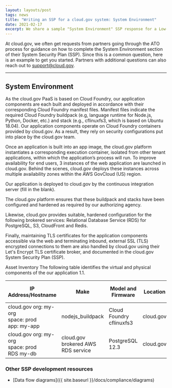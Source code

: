 ```yaml
---
layout: layouts/post
tags: news
title: "Writing an SSP for a cloud.gov system: System Environment"
date: 2021-02-17
excerpt: We share a sample "System Environment" SSP response for a Low-impact system
---
```


At cloud.gov, we often get requests from partners going through the ATO process for guidance on how to complete the System Environment section of their System Security Plan (SSP). Since this is a common question, here is an example to get you started. Partners with additional questions can also reach out to support@cloud.gov.


---
## System Environment 

As the cloud.gov PaaS is based on Cloud Foundry, our application components are each built and deployed in accordance with their corresponding Cloud Foundry manifest files. Manifest files indicate the required Cloud Foundry buildpack (e.g, language runtime for Node.js, Python, Docker, etc.) and stack (e.g., cflinuxfs3, which is based on Ubuntu 18.04).  Our application components operate on Cloud Foundry containers provided by cloud.gov.  As a result, they rely on security configurations put into place by the cloud.gov team.

Once an application is built into an app image, the cloud.gov platform instantiates a corresponding execution container, isolated from other tenant applications, within which the application’s process will run.
To improve availability for end users, 3 instances of the web application are launched in cloud.gov. Behind the scenes, cloud.gov deploys these instances across multiple availability zones within the AWS GovCloud (US) region.

Our application is deployed to cloud.gov  by the continuous integration server (fill in the blank).

The cloud.gov platform ensures that these buildpack and stacks have been configured and hardened as required by our authorizing agency.

Likewise, cloud.gov provides suitable, hardened configuration for the following brokered services: Relational Database Service (RDS) for PostgreSQL, S3, CloudFront and Redis.

Finally, maintaining TLS certificates for the application components accessible via the web and terminating inbound, external SSL (TLS) encrypted connections to them are also handled by cloud.gov using their Let's Encrypt TLS certificate broker, and documented in the cloud.gov System Security Plan (SSP).


Asset Inventory
The following table identifies the virtual and physical components of the our application 1.1.

IP Address/Hostname | Make | Model and Firmware | Location | Components that Use this Device 
 -- | -- | -- | -- | -- 
cloud.gov org: my-org<br>space: prod<br>app: my-app | nodejs_buildpack | Cloud Foundry cflinuxfs3 | cloud.gov
cloud.gov org: my-org<br>space: prod<br>RDS my-db | cloud.gov brokered AWS RDS service| PostgreSQL 12.3  | cloud.gov | app: my-app


### Other SSP development resources

* [Data flow diagrams]({{ site.baseurl }}/docs/compliance/diagrams)


